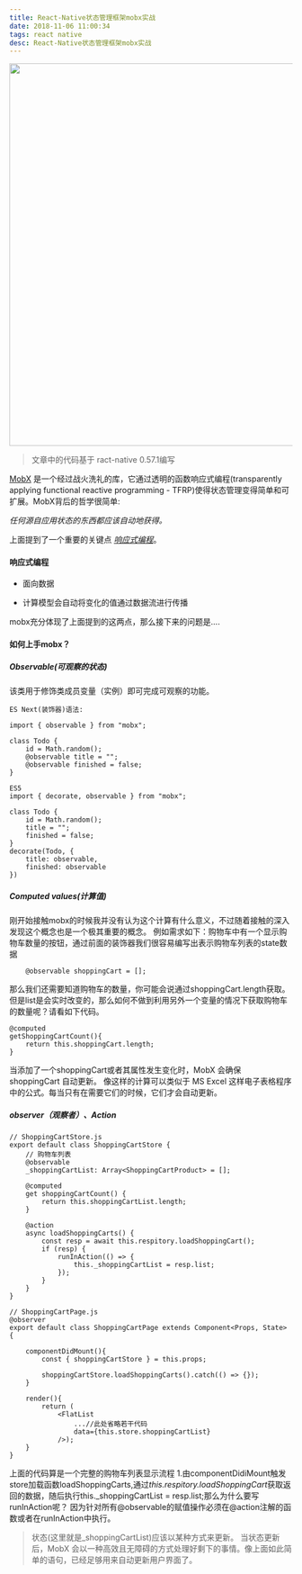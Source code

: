 ```yaml
---
title: React-Native状态管理框架mobx实战
date: 2018-11-06 11:00:34
tags: react native
desc: React-Native状态管理框架mobx实战
---
```


<img src="https://cn.mobx.js.org/flow.png" width="680px"/>

> 文章中的代码基于 ract-native 0.57.1编写

<a href="https://cn.mobx.js.org/">MobX</a> 是一个经过战火洗礼的库，它通过透明的函数响应式编程(transparently applying functional reactive programming - TFRP)使得状态管理变得简单和可扩展。MobX背后的哲学很简单:

*任何源自应用状态的东西都应该自动地获得。*

<!-- more -->

上面提到了一个重要的关键点 <a href="https://zh.wikipedia.org/wiki/%E5%93%8D%E5%BA%94%E5%BC%8F%E7%BC%96%E7%A8%8B">*响应式编程*</a>。

<h4>响应式编程</h4>

- 面向数据

- 计算模型会自动将变化的值通过数据流进行传播

mobx充分体现了上面提到的这两点，那么接下来的问题是....

<h4>如何上手mobx？</h4>


##### Observable(可观察的状态)
该类用于修饰类成员变量（实例）即可完成可观察的功能。
```
ES Next(装饰器)语法:

import { observable } from "mobx";

class Todo {
    id = Math.random();
    @observable title = "";
    @observable finished = false;
}

ES5
import { decorate, observable } from "mobx";

class Todo {
    id = Math.random();
    title = "";
    finished = false;
}
decorate(Todo, {
    title: observable,
    finished: observable
})
```
##### Computed values(计算值)
刚开始接触mobx的时候我并没有认为这个计算有什么意义，不过随着接触的深入发现这个概念也是一个极其重要的概念。
例如需求如下：购物车中有一个显示购物车数量的按钮，通过前面的装饰器我们很容易编写出表示购物车列表的state数据

```
	@observable shoppingCart = [];
```
那么我们还需要知道购物车的数量，你可能会说通过shoppingCart.length获取。但是list是会实时改变的，那么如何不做到利用另外一个变量的情况下获取购物车的数量呢？请看如下代码。
```
@computed
getShoppingCartCount(){
	return this.shoppingCart.length; 
}
```
当添加了一个shoppingCart或者其属性发生变化时，MobX 会确保 shoppingCart 自动更新。 像这样的计算可以类似于 MS Excel 这样电子表格程序中的公式。每当只有在需要它们的时候，它们才会自动更新。
##### observer（观察者）、Action
```
// ShoppingCartStore.js
export default class ShoppingCartStore {
    // 购物车列表
    @observable
    _shoppingCartList: Array<ShoppingCartProduct> = [];

    @computed
    get shoppingCartCount() {
        return this.shoppingCartList.length;
    }

    @action
    async loadShoppingCarts() {
        const resp = await this.respitory.loadShoppingCart();
        if (resp) {
            runInAction(() => {
                this._shoppingCartList = resp.list;
            });
        }
    }
}

// ShoppingCartPage.js
@observer
export default class ShoppingCartPage extends Component<Props, State> {
	
	componentDidMount(){
		const { shoppingCartStore } = this.props;
 
		shoppingCartStore.loadShoppingCarts().catch(() => {});
	}

	render(){
		return (
			<FlatList
				...//此处省略若干代码
                data={this.store.shoppingCartList}
            />);
	}
}
```
上面的代码算是一个完整的购物车列表显示流程
1.由componentDidiMount触发store加载函数loadShoppingCarts,通过*this.respitory.loadShoppingCart*获取返回的数据，随后执行this._shoppingCartList = resp.list;那么为什么要写runInAction呢？
因为针对所有@observable的赋值操作必须在@action注解的函数或者在runInAction中执行。
> 状态(这里就是_shoppingCartList)应该以某种方式来更新。
> 当状态更新后，MobX 会以一种高效且无障碍的方式处理好剩下的事情。像上面如此简单的语句，已经足够用来自动更新用户界面了。

